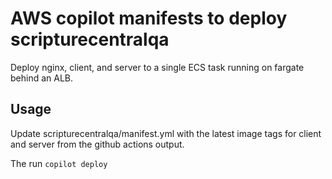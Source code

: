 # AWS copilot manifests to deploy scripturecentralqa

Deploy nginx, client, and server to a single ECS task running on fargate behind an ALB.

## Usage

Update scripturecentralqa/manifest.yml with the latest image tags for client and server from the github actions output.

The run `copilot deploy`

